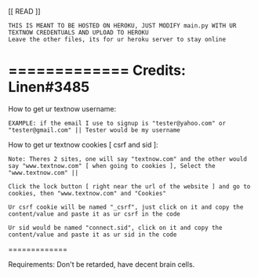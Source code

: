 [[    READ    ]]

    THIS IS MEANT TO BE HOSTED ON HEROKU, JUST MODIFY main.py WITH UR TEXTNOW CREDENTUALS AND UPLOAD TO HEROKU
    Leave the other files, its for ur heroku server to stay online
=============
Credits: Linen#3485
=============

How to get ur textnow username:

    EXAMPLE: if the email I use to signup is "tester@yahoo.com" or "tester@gmail.com" || Tester would be my username



How to get ur textnow cookies [ csrf and sid ]:

    Note: Theres 2 sites, one will say "textnow.com" and the other would say "www.textnow.com" [ when going to cookies ], Select the "www.textnow.com" ||
    
    Click the lock button [ right near the url of the website ] and go to cookies, then "www.textnow.com" and "Cookies"
    
    Ur csrf cookie will be named "_csrf", just click on it and copy the content/value and paste it as ur csrf in the code
    
    Ur sid would be named "connect.sid", click on it and copy the content/value and paste it as ur sid in the code

=============

Requirements: Don't be retarded, have decent brain cells.
